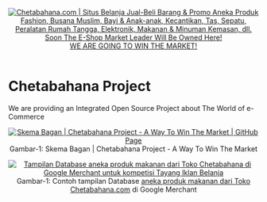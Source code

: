 <p align="center"> 
<a href="https://chetabahana.com/">
<img src="https://chetabahana.files.wordpress.com/2018/04/logoweb.png" alt="Chetabahana.com | Situs Belanja Jual-Beli Barang & Promo Aneka Produk Fashion, Busana Muslim, Bayi & Anak-anak, Kecantikan, Tas, Sepatu, Peralatan Rumah Tangga, Elektronik, Makanan & Minuman Kemasan, dll. Soon The E-Shop Market Leader Will Be Owned Here!"></a><br />
<a href="https://github.com/MarketLeader">  
WE ARE GOING TO WIN THE MARKET!
</a><br /><br />
</p>

# Chetabahana Project
We are providing an Integrated Open Source Project about The World of e-Commerce

<p align="center"> 
<a href="https://chetabahana.github.io/#chetabahana-skema"><img src="https://chetabahana.files.wordpress.com/2018/05/diagram.png" alt="Skema Bagan | Chetabahana Project - A Way To Win The Market | GitHub Page"></a>Gambar-1: Skema Bagan | Chetabahana Project - A Way To Win The Market
</p>

<p align="center"> 
<a href="https://chetabahana.com/product?l=60&o=produk&group=406"><img src="https://user-images.githubusercontent.com/36441664/39134523-0442bbea-4741-11e8-8727-f51e473f4544.png" alt="Tampilan Database aneka produk makanan dari Toko Chetabahana di Google Merchant untuk kompetisi Tayang Iklan Belanja"></a>Gambar-1: Contoh tampilan Database <a href="https://chetabahana.com/product?l=60&o=produk&group=406">aneka produk makanan dari Toko Chetabahana.com</a> di Google Merchant
</p>



